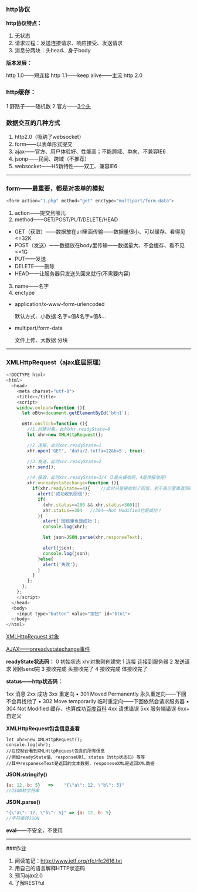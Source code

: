 ### http协议

**http协议特点：**

1. 无状态
2. 请求过程：发送连接请求、响应接受、发送请求
3. 消息分两块：头head、身子body

**版本发展：**

http 1.0——短连接
http 1.1——keep alive——主流
http 2.0

### http缓存：

1.野路子——随机数
2.官方——[3个头](https://developer.mozilla.org/zh-CN/docs/Web/HTTP/Caching_FAQ)

### 数据交互的几种方式

1. http2.0（吸纳了websocket）
2. form——以表单形式提交
3. ajax——官方、用户体验好、性能高；不能跨域、单向、不兼容IE6
4. jsonp——民间、跨域（不推荐）
5. websocket——H5新特性——双工、兼容IE6


---

### form——最重要，都是对表单的模拟

```javascript
<form action="1.php" method="get" enctype="multipart/form-data">
```



1. action——提交到哪儿
2. method——GET/POST/PUT/DELETE/HEAD

- GET（获取）——数据放在url里面传输——数据量很小、可以缓存、看得见        <=32K
- POST（发送）——数据放在body里传输——数据量大、不会缓存、看不见      <=1G
- PUT——发送
- DELETE——删除
- HEAD——让服务器只发送头回来就行(不需要内容)

3. name——名字
4. enctype

- application/x-www-form-urlencoded

  默认方式、小数据	名字=值&名字=值&...         

- multipart/form-data

  文件上传、大数据	分块

---

### XMLHttpRequest（ajax底层原理）

```javascript
<!DOCTYPE html>
<html>
  <head>
    <meta charset="utf-8">
    <title></title>
    <script>
    window.onload=function (){
      let oBtn=document.getElementById('btn1');

      oBtn.onclick=function (){
        //1.创建对象，此时xhr.readyState=0
        let xhr=new XMLHttpRequest();

        //2.连接，此时xhr.readyState=1
        xhr.open('GET', 'data/2.txt?a=12&b=5', true);

        //3.发送，此时xhr.readyState=2
        xhr.send();

        //4.接收，此时xhr.readyState=3/4（3是头接收完，4是体接收完）
        xhr.onreadystatechange=function (){
          if(xhr.readyState==4){	//此时只是接收到了回信，到不表示里面返回的是成功！
            alert('成功收到回信');
            if(
              (xhr.status>=200 && xhr.status<300)||
              xhr.status==304	//304——Not Modified也是成功！
            ){
              alert('回信里也是成功');
              console.log(xhr);

              let json=JSON.parse(xhr.responseText);

              alert(json);
              console.log(json);
            }else{
              alert('失败');
            }
          }
        };
      };
    };
    </script>
  </head>
  <body>
    <input type="button" value="按钮" id="btn1">
  </body>
</html>
```

[XMLHttpRequest 对象](http://blog.csdn.net/liujiahan629629/article/details/17126727)

[AJAX——onreadystatechange事件](http://www.w3school.com.cn/ajax/ajax_xmlhttprequest_onreadystatechange.asp)

**readyState状态码：** 
0   初始状态      xhr对象刚创建完
1   连接              连接到服务器
2   发送请求      刚刚send完
3   接收完成      头接收完了
4   接收完成      体接收完了

**status——http状态码：**

1xx     消息
2xx     成功
3xx     重定向
▪ 301 Moved Permanently       永久重定向——下回不会再找他了
▪ 302 Move temporarily        临时重定向——下回依然会请求服务器
▪ 304 Not Modified            缓存、也算成功[百度百科](https://baike.baidu.com/item/304%E7%8A%B6%E6%80%81%E7%A0%81/7867141)
4xx     请求错误
5xx     服务端错误
6xx+   自定义

**XMLHttpRequest包含信息查看**

```
let xhr=new XMLHttpRequest();
console.log(xhr);
//在控制台看到XMLHttpRequest包含的所有信息
//例如readyState值、responseURl、status（http状态码）等等
//其中responeseText是返回的文本数据，responeseXML是返回XML数据
```



**JSON.stringify()**

```javascript
{a: 12, b: 5}   =>    "{\"a\": 12, \"b\": 5}"
//JSON转字符串
```

**JSON.parse()**

```javascript
"{\"a\": 12, \"b\": 5}" => {a: 12, b: 5}
//字符串转JSON
```

**eval**——不安全，不使用





---

###作业

1. 阅读笔记：http://www.ietf.org/rfc/rfc2616.txt
2. 用自己的语言解释HTTP状态码
3. 预习ajax2.0
4. 了解RESTful
